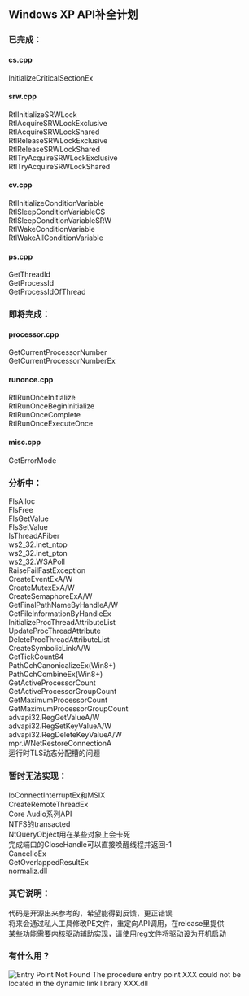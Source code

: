 ## Windows XP API补全计划
### 已完成：
#### cs.cpp
InitializeCriticalSectionEx  
#### srw.cpp
RtlInitializeSRWLock  
RtlAcquireSRWLockExclusive  
RtlAcquireSRWLockShared  
RtlReleaseSRWLockExclusive  
RtlReleaseSRWLockShared  
RtlTryAcquireSRWLockExclusive  
RtlTryAcquireSRWLockShared  
#### cv.cpp
RtlInitializeConditionVariable  
RtlSleepConditionVariableCS  
RtlSleepConditionVariableSRW  
RtlWakeConditionVariable  
RtlWakeAllConditionVariable  
#### ps.cpp
GetThreadId  
GetProcessId  
GetProcessIdOfThread

### 即将完成：
#### processor.cpp
GetCurrentProcessorNumber  
GetCurrentProcessorNumberEx
#### runonce.cpp
RtlRunOnceInitialize  
RtlRunOnceBeginInitialize  
RtlRunOnceComplete  
RtlRunOnceExecuteOnce  
#### misc.cpp
GetErrorMode 

### 分析中：
FlsAlloc  
FlsFree  
FlsGetValue  
FlsSetValue  
IsThreadAFiber  
ws2_32.inet_ntop  
ws2_32.inet_pton  
ws2_32.WSAPoll  
RaiseFailFastException  
CreateEventExA/W  
CreateMutexExA/W  
CreateSemaphoreExA/W  
GetFinalPathNameByHandleA/W  
GetFileInformationByHandleEx  
InitializeProcThreadAttributeList  
UpdateProcThreadAttribute  
DeleteProcThreadAttributeList  
CreateSymbolicLinkA/W  
GetTickCount64  
PathCchCanonicalizeEx(Win8+)  
PathCchCombineEx(Win8+)  
GetActiveProcessorCount  
GetActiveProcessorGroupCount  
GetMaximumProcessorCount  
GetMaximumProcessorGroupCount  
advapi32.RegGetValueA/W  
advapi32.RegSetKeyValueA/W  
advapi32.RegDeleteKeyValueA/W  
mpr.WNetRestoreConnectionA  
运行时TLS动态分配槽的问题  

### 暂时无法实现：
IoConnectInterruptEx和MSIX  
CreateRemoteThreadEx  
Core Audio系列API  
NTFS的transacted  
NtQueryObject用在某些对象上会卡死  
完成端口的CloseHandle可以直接唤醒线程并返回-1  
CancelIoEx  
GetOverlappedResultEx  
normaliz.dll

### 其它说明：
代码是开源出来参考的，希望能得到反馈，更正错误  
将来会通过私人工具修改PE文件，重定向API调用，在release里提供    
某些功能需要内核驱动辅助实现，请使用reg文件将驱动设为开机启动  

### 有什么用？
![Entry Point Not Found](https://github.com/zeroclear/ntext/raw/master/introduce.png)
The procedure entry point XXX could not be located in the dynamic link library XXX.dll  
